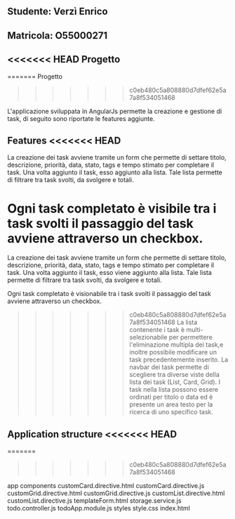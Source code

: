 


Studente: Verzì Enrico 
----------  
Matricola: O55000271
----------


<<<<<<< HEAD
Progetto
---------- 
=======
Progetto 
>>>>>>> c0eb480c5a808880d7dfef62e5a7a8f534051468

L'applicazione sviluppata in AngularJs permette la creazione e gestione di task, di seguito
sono riportate le features aggiunte.
  


Features
<<<<<<< HEAD
----------

La creazione dei task avviene tramite un form che permette di settare titolo, descrizione,
priorità, data, stato, tags e tempo stimato per completare il task. Una volta aggiunto il task, esso
aggiunto alla lista. Tale lista permette di filtrare tra task svolti, da svolgere e totali. 

Ogni task completato è visibile tra i task svolti il passaggio del task avviene attraverso un checkbox. 
=======

La creazione dei task avviene tramite un form che permette di settare titolo, descrizione,
priorità, data, stato, tags e tempo stimato per completare il task. Una volta aggiunto il task, esso viene
aggiunto alla lista. Tale lista permette di filtrare tra task svolti, da svolgere e totali. 

Ogni task completato è visionabile tra i task svolti il passaggio del task avviene attraverso un checkbox. 
>>>>>>> c0eb480c5a808880d7dfef62e5a7a8f534051468
La lista contenente i task è multi-selezionabile per permettere l'eliminazione multipla dei task,e inoltre possibile
modificare un task precedentemente inserito.
La navbar dei task permette di scegliere tra diverse viste della lista dei task (List, Card, Grid).
I task nella lista possono essere ordinati per titolo o data ed è presente un area testo 
per la ricerca di uno specifico task.

Application structure
<<<<<<< HEAD
----------
=======
>>>>>>> c0eb480c5a808880d7dfef62e5a7a8f534051468

app
    components
        customCard.directive.html
        customCard.directive.js
        customGrid.directive.html
        customGrid.directive.js
        customList.directive.html
        customList.directive.js
        templateForm.html
     storage.service.js
     todo.controller.js
     todoApp.module.js
    styles
        style.css
    index.html
    

 
